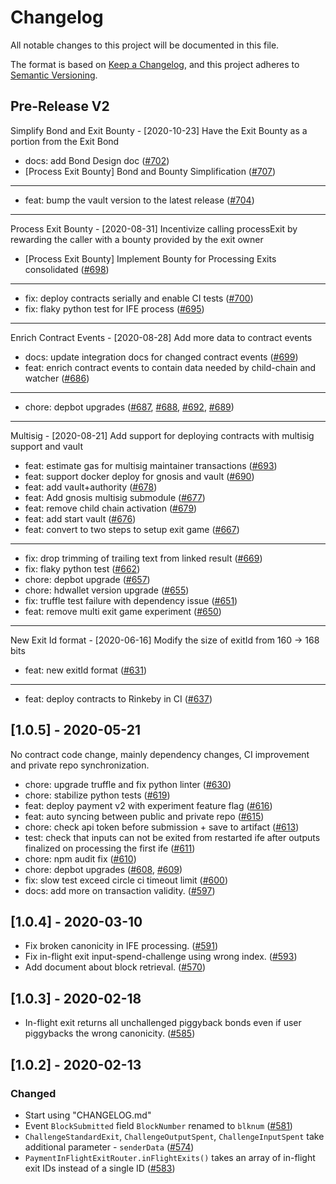 # Changelog

All notable changes to this project will be documented in this file.

The format is based on [Keep a Changelog](https://keepachangelog.com/en/1.0.0/),
and this project adheres to [Semantic Versioning](https://semver.org/spec/v2.0.0.html).

## Pre-Release V2

Simplify Bond and Exit Bounty - [2020-10-23]
Have the Exit Bounty as a portion from the Exit Bond  
- docs: add Bond Design doc ([#702](https://github.com/omgnetwork/plasma-contracts/pull/702))
- [Process Exit Bounty] Bond and Bounty Simplification ([#707](https://github.com/omgnetwork/plasma-contracts/pull/707))


---

- feat: bump the vault version to the latest release ([#704](https://github.com/omgnetwork/plasma-contracts/pull/704))


---

Process Exit Bounty - [2020-08-31]
Incentivize calling processExit by rewarding the caller with a bounty provided by the exit owner  
- [Process Exit Bounty] Implement Bounty for Processing Exits consolidated ([#698](https://github.com/omgnetwork/plasma-contracts/pull/698))


---

- fix: deploy contracts serially and enable CI tests ([#700](https://github.com/omgnetwork/plasma-contracts/pull/700))
- fix: flaky python test for IFE process ([#695](https://github.com/omgnetwork/plasma-contracts/pull/695))


---

Enrich Contract Events - [2020-08-28]
Add more data to contract events
- docs: update integration docs for changed contract events ([#699](https://github.com/omgnetwork/plasma-contracts/pull/699))
- feat: enrich contract events to contain data needed by child-chain and watcher ([#686](https://github.com/omgnetwork/plasma-contracts/pull/686))


---

- chore: depbot upgrades ([#687](https://github.com/omgnetwork/plasma-contracts/pull/687), [#688](https://github.com/omgnetwork/plasma-contracts/pull/688), [#692](https://github.com/omgnetwork/plasma-contracts/pull/692), [#689](https://github.com/omgnetwork/plasma-contracts/pull/689))


---

Multisig - [2020-08-21]
Add support for deploying contracts with multisig support and vault
- feat: estimate gas for multisig maintainer transactions ([#693](https://github.com/omgnetwork/plasma-contracts/pull/693))
- feat: support docker deploy for gnosis and vault ([#690](https://github.com/omgnetwork/plasma-contracts/pull/690))
- feat: add vault+authority ([#678](https://github.com/omgnetwork/plasma-contracts/pull/678))
- feat: Add gnosis multisig submodule ([#677](https://github.com/omgnetwork/plasma-contracts/pull/677))
- feat: remove child chain activation ([#679](https://github.com/omgnetwork/plasma-contracts/pull/679))
- feat: add start vault ([#676](https://github.com/omgnetwork/plasma-contracts/pull/676))
- feat: convert to two steps to setup exit game ([#667](https://github.com/omgnetwork/plasma-contracts/pull/667))


---

- fix: drop trimming of trailing text from linked result ([#669](https://github.com/omgnetwork/plasma-contracts/pull/669))
- fix: flaky python test ([#662](https://github.com/omgnetwork/plasma-contracts/pull/662))
- chore: depbot upgrade ([#657](https://github.com/omgnetwork/plasma-contracts/pull/657))
- chore: hdwallet version upgrade ([#655](https://github.com/omgnetwork/plasma-contracts/pull/655))
- fix: truffle test failure with dependency issue ([#651](https://github.com/omgnetwork/plasma-contracts/pull/651))
- feat: remove multi exit game experiment ([#650](https://github.com/omgnetwork/plasma-contracts/pull/650))


---

New Exit Id format - [2020-06-16]
Modify the size of exitId from 160 -> 168 bits
- feat: new exitId format ([#631](https://github.com/omgnetwork/plasma-contracts/pull/631))


---

- feat: deploy contracts to Rinkeby in CI ([#637](https://github.com/omgnetwork/plasma-contracts/pull/637))


## [1.0.5] - 2020-05-21
No contract code change, mainly dependency changes, CI improvement and private repo synchronization.
- chore: upgrade truffle and fix python linter ([#630](https://github.com/omisego/plasma-contracts/pull/630))
- chore: stabilize python tests ([#619](https://github.com/omisego/plasma-contracts/pull/619))
- feat: deploy payment v2 with experiment feature flag ([#616](https://github.com/omisego/plasma-contracts/pull/616))
- feat: auto syncing between public and private repo ([#615](https://github.com/omisego/plasma-contracts/pull/615))
- chore: check api token before submission + save to artifact ([#613](https://github.com/omisego/plasma-contracts/pull/613))
- test: check that inputs can not be exited from restarted ife after outputs finalized on processing the first ife ([#611](https://github.com/omisego/plasma-contracts/pull/611))
- chore: npm audit fix ([#610](https://github.com/omisego/plasma-contracts/pull/610))
- chore: depbot upgrades ([#608](https://github.com/omisego/plasma-contracts/pull/608), [#609](https://github.com/omisego/plasma-contracts/pull/609))
- fix: slow test exceed circle ci timeout limit ([#600](https://github.com/omisego/plasma-contracts/pull/600))
- docs: add more on transaction validity. ([#597](https://github.com/omisego/plasma-contracts/pull/597))

## [1.0.4] - 2020-03-10
- Fix broken canonicity in IFE processing. ([#591](https://github.com/omisego/plasma-contracts/pull/591))
- Fix in-flight exit input-spend-challenge using wrong index. ([#593](https://github.com/omisego/plasma-contracts/pull/593))
- Add document about block retrieval. ([#570](https://github.com/omisego/plasma-contracts/pull/570))

## [1.0.3] - 2020-02-18
- In-flight exit returns all unchallenged piggyback bonds even if user piggybacks the wrong canonicity. ([#585](https://github.com/omisego/plasma-contracts/pull/585))

## [1.0.2] - 2020-02-13

### Changed

- Start using "CHANGELOG.md"
- Event `BlockSubmitted` field `BlockNumber` renamed to `blknum` ([#581](https://github.com/omisego/plasma-contracts/pull/581))
- `ChallengeStandardExit`, `ChallengeOutputSpent`, `ChallengeInputSpent` take additional parameter - `senderData` ([#574](https://github.com/omisego/plasma-contracts/pull/574))
- `PaymentInFlightExitRouter.inFlightExits()` takes an array of in-flight exit IDs instead of a single ID ([#583](https://github.com/omisego/plasma-contracts/pull/583))
